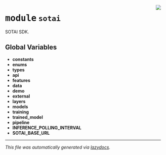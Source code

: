 <!-- markdownlint-disable -->

<a href="https://github.com/SOTAI-Labs/sotai/tree/main/sotai/__init__.py#L0"><img align="right" style="float:right;" src="https://img.shields.io/badge/-source-cccccc?style=flat-square"></a>

# <kbd>module</kbd> `sotai`
SOTAI SDK. 

**Global Variables**
---------------
- **constants**
- **enums**
- **types**
- **api**
- **features**
- **data**
- **demo**
- **external**
- **layers**
- **models**
- **training**
- **trained_model**
- **pipeline**
- **INFERENCE_POLLING_INTERVAL**
- **SOTAI_BASE_URL**




---

_This file was automatically generated via [lazydocs](https://github.com/ml-tooling/lazydocs)._
